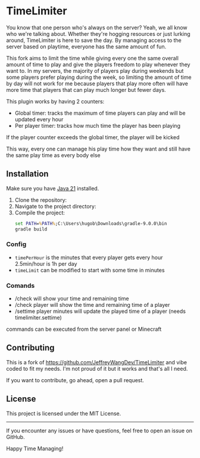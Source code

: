 # TimeLimiter

You know that one person who's always on the server? Yeah, we all know who we're talking about. Whether they're hogging resources or just lurking around, TimeLimiter is here to save the day. By managing access to the server based on playtime, everyone has the same amount of fun.

This fork aims to limit the time while giving every one the same overall amount of time to play and give the players freedom to play whenever they want to. In my servers, the majority of players play during weekends but some players prefer playing during the week, so limiting the amount of time by day will not work for me because players that play more often will have more time that players that can play much longer but fewer days.

This plugin works by having 2 counters:

- Global timer: tracks the maximum of time players can play and will be updated every hour
- Per player timer: tracks how much time the player has been playing

If the player counter exceeds the global timer, the player will be kicked

This way, every one can manage his play time how they want and still have the same play time as every body else

## Installation

Make sure you have [Java 21](https://www.oracle.com/java/technologies/javase/jdk21-archive-downloads.html) installed.

1. Clone the repository:
2. Navigate to the project directory:
3. Compile the project:
   ```cmd
   set PATH=%PATH%;C:\Users\hugob\Downloads\gradle-9.0.0\bin
   gradle build
   ```

### Config

- `timePerHour` is the minutes that every player gets every hour 2.5min/hour is 1h per day
- `timeLimit` can be modified to start with some time in minutes

### Comands

- /check will show your time and remaining time
- /check player will show the time and remaining time of a player
- /settime player minutes will update the played time of a player (needs timelimiter.settime)

commands can be executed from the server panel or Minecraft

## Contributing

This is a fork of https://github.com/JeffreyWangDev/TimeLimiter and vibe coded to fit my needs. I'm not proud of it but it works and that's all I need.

If you want to contribute, go ahead, open a pull request.

## License

This project is licensed under the MIT License.

---

If you encounter any issues or have questions, feel free to open an issue on GitHub.

Happy Time Managing!
